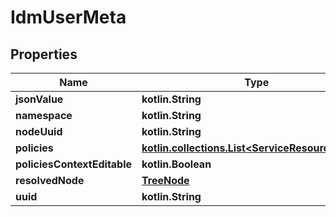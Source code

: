 
# IdmUserMeta

## Properties
| Name | Type | Description | Notes |
| ------------ | ------------- | ------------- | ------------- |
| **jsonValue** | **kotlin.String** |  |  [optional] |
| **namespace** | **kotlin.String** |  |  [optional] |
| **nodeUuid** | **kotlin.String** |  |  [optional] |
| **policies** | [**kotlin.collections.List&lt;ServiceResourcePolicy&gt;**](ServiceResourcePolicy.md) |  |  [optional] |
| **policiesContextEditable** | **kotlin.Boolean** |  |  [optional] |
| **resolvedNode** | [**TreeNode**](TreeNode.md) |  |  [optional] |
| **uuid** | **kotlin.String** |  |  [optional] |
